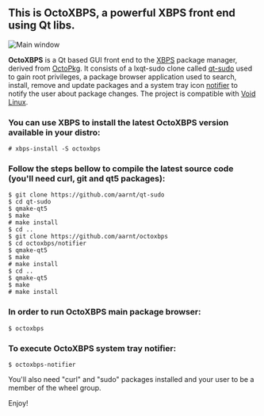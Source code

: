 ## This is OctoXBPS, a powerful XBPS front end using Qt libs. 

![Main window](https://raw.githubusercontent.com/aarnt/octoxbps/master/octoxbps-mainwindow.png)

**OctoXBPS** is a Qt based GUI front end to the [XBPS](https://github.com/void-linux/xbps) package manager, derived from [OctoPkg](http://tintaescura.com/projects/octopkg).
It consists of a lxqt-sudo clone called [qt-sudo](https://github.com/aarnt/qt-sudo/) used to gain root privileges, a package browser application used 
to search, install, remove and update packages and a system tray icon [notifier](https://github.com/aarnt/octoxbps/tree/master/notifier) to notify the user about package changes.
The project is compatible with [Void Linux](https://voidlinux.org/).

### You can use XBPS to install the latest OctoXBPS version available in your distro:

```
# xbps-install -S octoxbps
```

### Follow the steps bellow to compile the latest source code (you'll need curl, git and qt5 packages):

```
$ git clone https://github.com/aarnt/qt-sudo
$ cd qt-sudo
$ qmake-qt5
$ make
# make install
$ cd ..
$ git clone https://github.com/aarnt/octoxbps
$ cd octoxbps/notifier
$ qmake-qt5
$ make
# make install
$ cd ..
$ qmake-qt5
$ make
# make install
```

### In order to run OctoXBPS main package browser:

```
$ octoxbps
```

### To execute OctoXBPS system tray notifier:

```
$ octoxbps-notifier
```

You'll also need "curl" and "sudo" packages installed and your user to be a member of the wheel group.


Enjoy!
